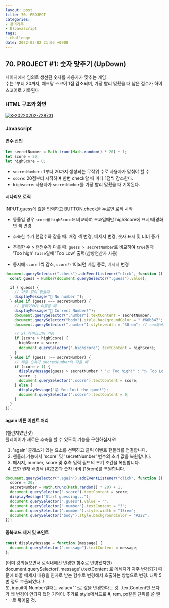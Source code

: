 ```yaml
---
layout: post
title: 70. PROJECT
categories:
- 강의기록
- U)Javascript
tags:
- challenge
date: 2022-02-02 21:03 +0900
---
```

## 70. PROJECT #1: 숫자 맞추기 (UpDown)

페이지에서 임의로 생선된 숫자를 사용자가 맞추는 게임  
수는 1부터 20까지, 체크당 스코어 1점 감소되며, 가장 빨리 맞췄을 때 남은 점수가 하이스코어로 기록된다

### HTML 구조와 화면

<a href="https://ibb.co/3dP4T4v"><img src="https://i.ibb.co/zxtQmQF/K-20220202-728731.png" alt="K-20220202-728731" border="0"></a>


### Javascript

#### 변수 선언

```javascript
let secretNumber = Math.trunc(Math.random() * 20) + 1;
let score = 20;
let highScore = 0;
```

- `secretNumber` : 1부터 20까지 생성되는 무작위 수로 사용자가 맞춰야 할 수
- `score`: 20점부터 시작하며 한번 check할 때 마다 1점씩 감소한다.
- `highscore`: 사용자가 `secretNumber`를 가장 빨리 맞췄을 때 기록된다.

#### 시나리오 로직

INPUT.guess에 값을 입력하고 BUTTON.check을 누르면 로직 시작

  + 동률일 경우 `score를` `highScore와` 비교하여 초과일때만 highScore에 표시/배경화면 색 변경

  + 추측한 수가 랜덤수와 같을 때: 배경 색 변경, 메세지 변경, 숫자 표시 및 너비 증가

  + 추측한 수 > 랜덤수가 다를 때: `guess > secretNumber`로 비교하여 `true`일때 'Too high' `false`일때 'Too Low' 출력(삼항연산자 사용)
  + 동시에 `score` 1씩 감소, `score가` 1이되면 게임 종료, 메시지 변경

```javascript
document.querySelector(".check").addEventListener("click", function () {
  const guess = Number(document.querySelector(".guess").value);

  if (!guess) {
    // 아무 값이 없을때
    displayMessage("🤔 No number!");
  } else if (guess === secretNumber) {
    // 플레이어가 이겼을 때
    displayMessage("🎉 Correct Number!");
    document.querySelector(".number").textContent = secretNumber;
    document.querySelector("body").style.backgroundColor = " #60b347";
    document.querySelector(".number").style.width = "30rem"; // rem을쓰기위해 문자열로

    // 5) 하이스코어 기능
    if (score > highScore) {
      highScore = score;
      document.querySelector(".highscore").textContent = highScore;
    }
  } else if (guess !== secretNumber) {
    // 제출 숫자가 secretNumber와 다를 때
    if (score > 1) {
      displayMessage(guess > secretNumber ? "📈 Too high!" : "📉 Too Low!");
      score--;
      document.querySelector(".score").textContent = score;
    } else {
      displayMessage("😡 You lost the game!");
      document.querySelector(".score").textContent = 0;
    }
  }
});
```

#### again 버튼 이벤트 처리

(챌린지였던것)  
플레이어가 새로운 추측을 할 수 있도록 기능을 구현하십시오!

1. 'again' 클래스가 있는 요소를 선택하고 클릭 이벤트 핸들러를 연결합니다.
2. 핸들러 기능에서 'score' 및 'secretNumber' 변수의 초기 값을 복원합니다.
3. 메시지, number, score 및 추측 입력 필드의 초기 조건을 복원합니다.
4. 또한 원래 배경색 (#222)과 숫자 너비 (15rem)를 복원합니다.

```js
document.querySelector(".again").addEventListener("click", function () {
  score = 20;
  secretNumber = Math.trunc(Math.random() * 20) + 1;
  document.querySelector(".score").textContent = score;
  displayMessage("Start guessing...");
  document.querySelector(".guess").value = "";
  document.querySelector(".number").textContent = "?";
  document.querySelector(".number").style.width = "15rem";
  document.querySelector("body").style.backgroundColor = "#222";
});
```

#### 중복코드 제거 및 포인트

```js
const displayMessage = function (message) {
  document.querySelector(".message").textContent = message;
};
```

(이미 강의들으면서 로직내에선 변경한 함수로 반영됐지만) document.querySelector('.message').textContent 로 메세지가 자주 변경되기 때문에 바꿀 메세지 내용을 인자로 받는 함수로 변경해서 호출하는 방법으로 변경. 대략 5번 정도 호출되었다..!   
또, inpuit이 Number일때는 value="";로 값을 변경한다는 것. .textContent만 쓰다가 왜 변경이 안되지 했던 기억이. 추가로 style메서드로 #, rem, px같은 단위를 쓸 땐 `' '`로 묶어줄 것.


